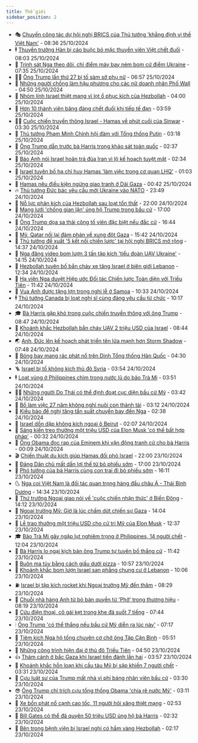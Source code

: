 ```yaml
---
title: Thế giới
sidebar_position: 2
---
```


<!-- vnexpress-the-gioi:START -->
- 🎭 [Chuyến công tác dự hội nghị BRICS của Thủ tướng &#39;khẳng định vị thế Việt Nam&#39;](https://vnexpress.net/chuyen-cong-tac-du-hoi-nghi-brics-cua-thu-tuong-khang-dinh-vi-the-viet-nam-4808436.html) - 08:36 25/10/2024
- 🕴 [Thuyền trưởng Hàn bị cáo buộc bỏ mặc thuyền viên Việt chết đuối](https://vnexpress.net/thuyen-truong-han-bi-cao-buoc-bo-mac-thuyen-vien-viet-chet-duoi-4808421.html) - 08:03 25/10/2024
- 🤭 [Trinh sát Nga theo dõi, chỉ điểm máy bay ném bom cứ điểm Ukraine](https://vnexpress.net/trinh-sat-nga-theo-doi-chi-diem-may-bay-nem-bom-cu-diem-ukraine-4808327.html) - 07:35 25/10/2024
- 🧑‍💻 [Ông Trump lần thứ 27 bị tố sàm sỡ phụ nữ](https://vnexpress.net/ong-trump-lan-thu-27-bi-to-sam-so-phu-nu-4808226.html) - 06:57 25/10/2024
- 🦏 [Những người chồng làm hậu phương cho các nữ doanh nhân Phố Wall](https://vnexpress.net/nhung-nguoi-chong-lam-hau-phuong-cho-cac-nu-doanh-nhan-pho-wall-4806908.html) - 04:50 25/10/2024
- 🦒 [Nhóm lính Israel thiệt mạng vì lọt ổ phục kích của Hezbollah](https://vnexpress.net/nhom-linh-israel-thiet-mang-vi-lot-o-phuc-kich-cua-hezbollah-4808247.html) - 04:00 25/10/2024
- 🌈 [Hơn 10 thành viên băng đảng chết đuối khi tiếp tế đạn](https://vnexpress.net/hon-10-thanh-vien-bang-dang-chet-duoi-khi-tiep-te-dan-4808220.html) - 03:59 25/10/2024
- 🧑‍🏫 [Cuộc chiến truyền thông Israel - Hamas về phút cuối của Sinwar](https://vnexpress.net/cuoc-chien-truyen-thong-israel-hamas-ve-phut-cuoi-cua-sinwar-4806664.html) - 03:30 25/10/2024
- 🐲 [Thủ tướng Phạm Minh Chính hội đàm với Tổng thống Putin](https://vnexpress.net/thu-tuong-pham-minh-chinh-hoi-dam-voi-tong-thong-putin-4808261.html) - 03:18 25/10/2024
- 🦒 [Ông Trump dẫn trước bà Harris trong khảo sát toàn quốc](https://vnexpress.net/ong-trump-dan-truoc-ba-harris-trong-khao-sat-toan-quoc-4808211.html) - 02:37 25/10/2024
- 🐻 [Báo Anh nói Israel hoãn trả đũa Iran vì lộ kế hoạch tuyệt mật](https://vnexpress.net/bao-anh-noi-israel-hoan-tra-dua-iran-vi-lo-ke-hoach-tuyet-mat-4808224.html) - 02:34 25/10/2024
- 🚀 [Israel tuyên bố hạ chỉ huy Hamas &#39;làm việc trong cơ quan LHQ&#39;](https://vnexpress.net/israel-tuyen-bo-ha-chi-huy-hamas-lam-viec-trong-co-quan-lhq-4808184.html) - 01:03 25/10/2024
- 🥰 [Hamas nêu điều kiện ngừng giao tranh ở Dải Gaza](https://vnexpress.net/hamas-neu-dieu-kien-ngung-giao-tranh-o-dai-gaza-4808182.html) - 00:42 25/10/2024
- 🔥 [Thủ tướng Đức bác yêu cầu mời Ukraine vào NATO](https://vnexpress.net/thu-tuong-duc-bac-yeu-cau-moi-ukraine-vao-nato-4808174.html) - 23:49 24/10/2024
- 🥳 [Nỗ lực phản kích của Hezbollah sau loạt tổn thất](https://vnexpress.net/no-luc-phan-kich-cua-hezbollah-sau-loat-ton-that-4807967.html) - 22:00 24/10/2024
- 💼 [Mạng lưới &#39;chống gian lận&#39; ủng hộ Trump trong bầu cử](https://vnexpress.net/mang-luoi-chong-gian-lan-ung-ho-trump-trong-bau-cu-4807885.html) - 17:00 24/10/2024
- 🤡 [Ông Trump dọa sa thải công tố viên đặc biệt nếu đắc cử](https://vnexpress.net/ong-trump-doa-sa-thai-cong-to-vien-dac-biet-neu-dac-cu-4808138.html) - 16:44 24/10/2024
- 🌁 [Mỹ, Qatar nối lại đàm phán về xung đột Gaza](https://vnexpress.net/my-qatar-noi-lai-dam-phan-ve-xung-dot-gaza-4808125.html) - 15:42 24/10/2024
- 🤩 [Thủ tướng đề xuất &#39;5 kết nối chiến lược&#39; tại hội nghị BRICS mở rộng](https://vnexpress.net/thu-tuong-de-xuat-5-ket-noi-chien-luoc-tai-hoi-nghi-brics-mo-rong-4808117.html) - 14:37 24/10/2024
- 🎉 [Nga đăng video bom lượn 3 tấn tập kích &#39;tiểu đoàn UAV Ukraine&#39;](https://vnexpress.net/nga-dang-video-bom-luon-3-tan-tap-kich-tieu-doan-uav-ukraine-4808077.html) - 14:15 24/10/2024
- 🎉 [Hezbollah tuyên bố bắn cháy xe tăng Israel ở biên giới Lebanon](https://vnexpress.net/hezbollah-tuyen-bo-ban-chay-xe-tang-israel-o-bien-gioi-lebanon-4808096.html) - 12:34 24/10/2024
- 🌁 [Hạ viện Nga duyệt Hiệp ước Đối tác Chiến lược Toàn diện với Triều Tiên](https://vnexpress.net/ha-vien-nga-duyet-hiep-uoc-doi-tac-chien-luoc-toan-dien-voi-trieu-tien-4808056.html) - 11:42 24/10/2024
- 🌊 [Vua Anh được tặng lợn trong nghi lễ ở Samoa](https://vnexpress.net/vua-anh-duoc-tang-lon-trong-nghi-le-o-samoa-4807935.html) - 10:33 24/10/2024
- 🕴 [Thủ tướng Canada bị loạt nghị sĩ cùng đảng yêu cầu từ chức](https://vnexpress.net/thu-tuong-canada-bi-loat-nghi-si-cung-dang-yeu-cau-tu-chuc-4807990.html) - 10:17 24/10/2024
- 🎓 [Bà Harris gặp khó trong cuộc chiến truyền thông với ông Trump](https://vnexpress.net/ba-harris-gap-kho-trong-cuoc-chien-truyen-thong-voi-ong-trump-4807517.html) - 08:47 24/10/2024
- 🦩 [Khoảnh khắc Hezbollah bắn cháy UAV 2 triệu USD của Israel](https://vnexpress.net/khoanh-khac-hezbollah-ban-chay-uav-2-trieu-usd-cua-israel-4807981.html) - 08:44 24/10/2024
- 🌏 [Anh, Đức lên kế hoạch phát triển tên lửa mạnh hơn Storm Shadow](https://vnexpress.net/anh-duc-len-ke-hoach-phat-trien-ten-lua-manh-hon-storm-shadow-4807898.html) - 07:48 24/10/2024
- 🌋 [Bóng bay mang rác phát nổ trên Dinh Tổng thống Hàn Quốc](https://vnexpress.net/bong-bay-mang-rac-phat-no-tren-dinh-tong-thong-han-quoc-4807839.html) - 04:30 24/10/2024
- 🪜 [Israel bị tố không kích thủ đô Syria](https://vnexpress.net/israel-bi-to-khong-kich-thu-do-syria-4807876.html) - 03:54 24/10/2024
- 🕴 [Loạt vùng ở Philippines chìm trong nước lũ do bão Trà Mi](https://vnexpress.net/loat-vung-o-philippines-chim-trong-nuoc-lu-do-bao-tra-mi-4807806.html) - 03:51 24/10/2024
- 🧑‍🏫 [Những người Do Thái có thể định đoạt cục diện bầu cử Mỹ](https://vnexpress.net/nhung-nguoi-do-thai-co-the-dinh-doat-cuc-dien-bau-cu-my-4807599.html) - 03:42 24/10/2024
- 🌮 [Bố làm việc 27 năm không nghỉ nuôi con thành tài](https://vnexpress.net/bo-lam-viec-27-nam-khong-nghi-nuoi-con-thanh-tai-4807773.html) - 03:12 24/10/2024
- 🚦 [Kiều bào đề nghị tăng tần suất chuyến bay đến Nga](https://vnexpress.net/kieu-bao-de-nghi-tang-tan-suat-chuyen-bay-den-nga-4807702.html) - 02:38 24/10/2024
- 💫 [Israel dồn dập không kích ngoại ô Beirut](https://vnexpress.net/israel-don-dap-khong-kich-ngoai-o-beirut-4807753.html) - 02:07 24/10/2024
- 🤡 [Sáng kiến treo thưởng một triệu USD của Elon Musk &#39;có thể bất hợp pháp&#39;](https://vnexpress.net/sang-kien-treo-thuong-mot-trieu-usd-cua-elon-musk-co-the-bat-hop-phap-4807733.html) - 00:32 24/10/2024
- 🦣 [Ông Obama đọc rap của Eminem khi vận động tranh cử cho bà Harris](https://vnexpress.net/ong-obama-doc-rap-cua-eminem-khi-van-dong-tranh-cu-cho-ba-harris-4807727.html) - 00:09 24/10/2024
- 🎬 [Chiến thuật du kích giúp Hamas đối phó Israel](https://vnexpress.net/chien-thuat-du-kich-giup-hamas-doi-pho-israel-4807304.html) - 22:00 23/10/2024
- 🎉 [Đảng Dân chủ mất dần lợi thế từ bỏ phiếu sớm](https://vnexpress.net/dang-dan-chu-mat-dan-loi-the-tu-bo-phieu-som-4807315.html) - 17:00 23/10/2024
- 🎡 [Phó tướng của bà Harris cùng con trai đi bỏ phiếu sớm](https://vnexpress.net/pho-tuong-cua-ba-harris-cung-con-trai-di-bo-phieu-som-4807701.html) - 16:11 23/10/2024
- 🌜 [Nga coi Việt Nam là đối tác quan trọng hàng đầu châu Á - Thái Bình Dương](https://vnexpress.net/nga-coi-viet-nam-la-doi-tac-quan-trong-hang-dau-chau-a-thai-binh-duong-4807690.html) - 14:34 23/10/2024
- 🎡 [Thứ trưởng Ngoại giao nói về &#39;cuộc chiến nhận thức&#39; ở Biển Đông](https://vnexpress.net/thu-truong-ngoai-giao-noi-ve-cuoc-chien-nhan-thuc-o-bien-dong-4807497.html) - 14:12 23/10/2024
- 🤗 [Ngoại trưởng Mỹ: Giờ là lúc chấm dứt chiến sự Gaza](https://vnexpress.net/ngoai-truong-my-gio-la-luc-cham-dut-chien-su-gaza-4807684.html) - 14:04 23/10/2024
- 🦩 [Lễ trao thưởng một triệu USD cho cử tri Mỹ của Elon Musk](https://vnexpress.net/le-trao-thuong-mot-trieu-usd-cho-cu-tri-my-cua-elon-musk-4807366.html) - 12:37 23/10/2024
- 🎓 [Bão Trà Mi gây ngập lụt nghiêm trọng ở Philippines, 14 người chết](https://vnexpress.net/bao-tra-mi-gay-ngap-lut-nghiem-trong-o-philippines-14-nguoi-chet-4807667.html) - 12:04 23/10/2024
- 🌁 [Bà Harris lo ngại kịch bản ông Trump tự tuyên bố thắng cử](https://vnexpress.net/ba-harris-lo-ngai-kich-ban-ong-trump-tu-tuyen-bo-thang-cu-4807626.html) - 11:42 23/10/2024
- 🤩 [Buôn ma túy bằng cách giấu dưới pizza](https://vnexpress.net/buon-ma-tuy-bang-cach-giau-duoi-pizza-4807549.html) - 10:57 23/10/2024
- 👹 [Khoảnh khắc bom lượn Israel san phẳng chung cư ở Lebanon](https://vnexpress.net/khoanh-khac-bom-luon-israel-san-phang-chung-cu-o-lebanon-4807554.html) - 10:06 23/10/2024
- ⛽️ [Israel bị tập kích rocket khi Ngoại trưởng Mỹ đến thăm](https://vnexpress.net/israel-bi-tap-kich-rocket-khi-ngoai-truong-my-den-tham-4807529.html) - 08:29 23/10/2024
- 🚀 [Chuỗi nhà hàng Anh từ bỏ bản quyền từ &#39;Phở&#39; trong thương hiệu](https://vnexpress.net/chuoi-nha-hang-anh-tu-bo-ban-quyen-tu-pho-trong-thuong-hieu-4807494.html) - 08:19 23/10/2024
- 🎡 [Cứu điện thoại, cô gái kẹt trong khe đá suốt 7 tiếng](https://vnexpress.net/cuu-dien-thoai-co-gai-ket-trong-khe-da-suot-7-tieng-4807466.html) - 07:44 23/10/2024
- 🕯 [Ông Trump &#39;có thể thắng nếu bầu cử Mỹ diễn ra lúc này&#39;](https://vnexpress.net/ong-trump-co-the-thang-neu-bau-cu-my-dien-ra-luc-nay-4807332.html) - 07:17 23/10/2024
- 🐻 [Tiêm kích Nga hộ tống chuyên cơ chở ông Tập Cận Bình](https://vnexpress.net/tiem-kich-nga-ho-tong-chuyen-co-cho-ong-tap-can-binh-4807411.html) - 05:51 23/10/2024
- 🚦 [Những công trình hiện đại ở thủ đô Triều Tiên](https://vnexpress.net/nhung-cong-trinh-hien-dai-o-thu-do-trieu-tien-4806463.html) - 04:50 23/10/2024
- 👍 [Thảm cảnh ở bắc Gaza khi Israel tiến đánh lần hai](https://vnexpress.net/tham-canh-o-bac-gaza-khi-israel-tien-danh-lan-hai-4806935.html) - 03:57 23/10/2024
- 🚀 [Khoảnh khắc hỗn loạn khi cầu tàu Mỹ bị sập khiến 7 người chết](https://vnexpress.net/khoanh-khac-hon-loan-khi-cau-tau-my-bi-sap-khien-7-nguoi-chet-4807323.html) - 03:31 23/10/2024
- 🌮 [Cựu luật sư của Trump mất nhà vì phỉ báng nhân viên bầu cử](https://vnexpress.net/cuu-luat-su-cua-trump-mat-nha-vi-phi-bang-nhan-vien-bau-cu-4807311.html) - 03:30 23/10/2024
- 😎 [Ông Trump chỉ trích cựu tổng thống Obama &#39;chia rẽ nước Mỹ&#39;](https://vnexpress.net/ong-trump-chi-trich-cuu-tong-thong-obama-chia-re-nuoc-my-4807295.html) - 03:11 23/10/2024
- 🐲 [Xe bồn phát nổ cạnh cao tốc, 11 người hôi xăng thiệt mạng](https://vnexpress.net/xe-bon-phat-no-canh-cao-toc-11-nguoi-hoi-xang-thiet-mang-4807308.html) - 02:53 23/10/2024
- 💫 [Bill Gates có thể đã quyên 50 triệu USD ủng hộ bà Harris](https://vnexpress.net/bill-gates-co-the-da-quyen-50-trieu-usd-ung-ho-ba-harris-4807283.html) - 02:32 23/10/2024
- 👀 [Bên trong bệnh viện bị Israel nghi có hầm vàng Hezbollah](https://vnexpress.net/ben-trong-benh-vien-bi-israel-nghi-co-ham-vang-hezbollah-4807285.html) - 02:17 23/10/2024<!-- vnexpress-the-gioi:END -->